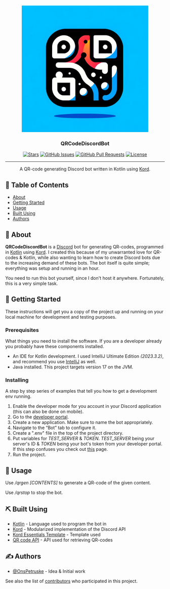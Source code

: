 <p align="center">
  <a href="https://github.com/pkg-dot-zip/QRCodeDiscordBot/" rel="noopener">
 <img width=400px height=400px src="https://raw.githubusercontent.com/pkg-dot-zip/QRCodeDiscordBot/root/projectLogoQR.png" alt="Project logo"></a>
</p>

<h3 align="center">QRCodeDiscordBot</h3>

<div align="center">

  [![Stars](https://img.shields.io/github/stars/pkg-dot-zip/QRCodeDiscordBot.svg)](https://github.com/pkg-dot-zip/QRCodeDiscordBot/stargazers)
  [![GitHub Issues](https://img.shields.io/github/issues/pkg-dot-zip/QRCodeDiscordBot.svg)](https://github.com/pkg-dot-zip/QRCodeDiscordBot/issues)
  [![GitHub Pull Requests](https://img.shields.io/github/issues-pr/pkg-dot-zip/QRCodeDiscordBot.svg)](https://github.com/pkg-dot-zip/QRCodeDiscordBot/pulls)
  [![License](https://img.shields.io/badge/license-MIT-blue.svg)](/LICENSE)

</div>

---

<p align="center"> A QR-code generating Discord bot written in Kotlin using <a href=""https://github.com/kordlib/kord>Kord</a>.
    <br> 
</p>

## 📝 Table of Contents
- [About](#about)
- [Getting Started](#getting_started)
- [Usage](#usage)
- [Built Using](#built_using)
- [Authors](#authors)

## 🧐 About <a name = "about"></a>
**QRCodeDiscordBot** is a [Discord](https://discord.com/) bot for generating QR-codes, programmed in [Kotlin](https://kotlinlang.org/) using [Kord](https://github.com/kordlib/kord). I created this because of my unwarranted love for QR-codes & Kotlin, while also wanting to learn how to create Discord bots due to the increasing demand of these bots. The bot itself is quite simple; everything was setup and running in an hour. 

You need to run this bot yourself, since I don't host it anywhere. Fortunately, this is a very simple task.

## 🏁 Getting Started <a name = "getting_started"></a>
These instructions will get you a copy of the project up and running on your local machine for development and testing purposes.

### Prerequisites
What things you need to install the software. If you are a developer already you probably have these components installed.

- An IDE for Kotlin development. I used IntelliJ Ultimate Edition _(2023.3.2)_, and recommend you use [IntelliJ](https://www.jetbrains.com/idea/download/?section=windows) as well.
- Java installed. This project targets version 17 on the JVM.

### Installing
A step by step series of examples that tell you how to get a development env running.

1. Enable the developer mode for you account in your Discord application (this can also be done on mobile). 
2. Go to the [developer portal](https://discord.com/developers/applications).
3. Create a new application. Make sure to name the bot appropriately.
4. Navigate to the “Bot” tab to configure it.
5. Create a ".env" file in the top of the project directory.
6. Put variables for _TEST_SERVER_ & _TOKEN_. _TEST_SERVER_ being your server's ID & _TOKEN_ being your bot's token from your developer portal. If this step confuses you check out [this](https://github.com/Kord-Extensions/template) page.
7. Run the project.

## 🎈 Usage <a name="usage"></a>
Use _/qrgen [CONTENTS]_ to generate a QR-code of the given content.

Use _/qrstop_ to stop the bot.

## ⛏️ Built Using <a name = "built_using"></a>
- [Kotlin](https://kotlinlang.org/) - Language used to program the bot in
- [Kord](https://github.com/kordlib/kord) - Modularized implementation of the Discord API
- [Kord Essentials Template](https://github.com/Kord-Extensions/template/) - Template used
- [QR code API](https://goqr.me/api/) - API used for retrieving QR-codes

## ✍️ Authors <a name = "authors"></a>
- [@OnsPetruske](https://github.com/pkg-dot-zip) - Idea & Initial work

See also the list of [contributors](https://github.com/pkg-dot-zip/QRCodeDiscordBot/contributors) who participated in this project.
